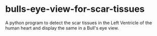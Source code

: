 # bulls-eye-view-for-scar-tissues
A python program to detect the scar tissues in the Left Ventricle of the human heart and display the same in a Bull's eye view.
